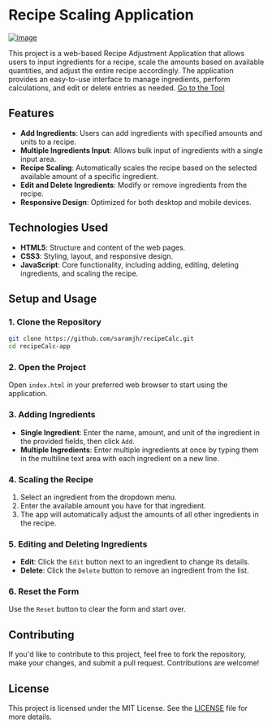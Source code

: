 # Recipe Scaling Application
<a href="https://saramjh.github.io/recipeCalc/">![image](https://github.com/user-attachments/assets/aac97790-7a3a-448d-a2dc-0ee99967355e)

</a>

This project is a web-based Recipe Adjustment Application that allows users to input ingredients for a recipe, scale the amounts based on available quantities, and adjust the entire recipe accordingly. The application provides an easy-to-use interface to manage ingredients, perform calculations, and edit or delete entries as needed.
<a href="https://saramjh.github.io/recipeCalc/">Go to the Tool</a>

## Features

- **Add Ingredients**: Users can add ingredients with specified amounts and units to a recipe.
- **Multiple Ingredients Input**: Allows bulk input of ingredients with a single input area.
- **Recipe Scaling**: Automatically scales the recipe based on the selected available amount of a specific ingredient.
- **Edit and Delete Ingredients**: Modify or remove ingredients from the recipe.
- **Responsive Design**: Optimized for both desktop and mobile devices.

## Technologies Used

- **HTML5**: Structure and content of the web pages.
- **CSS3**: Styling, layout, and responsive design.
- **JavaScript**: Core functionality, including adding, editing, deleting ingredients, and scaling the recipe.

## Setup and Usage

### 1. Clone the Repository

```bash
git clone https://github.com/saramjh/recipeCalc.git
cd recipeCalc-app
```

### 2. Open the Project

Open `index.html` in your preferred web browser to start using the application.

### 3. Adding Ingredients

- **Single Ingredient**: Enter the name, amount, and unit of the ingredient in the provided fields, then click `Add`.
- **Multiple Ingredients**: Enter multiple ingredients at once by typing them in the multiline text area with each ingredient on a new line.

### 4. Scaling the Recipe

1. Select an ingredient from the dropdown menu.
2. Enter the available amount you have for that ingredient.
3. The app will automatically adjust the amounts of all other ingredients in the recipe.

### 5. Editing and Deleting Ingredients

- **Edit**: Click the `Edit` button next to an ingredient to change its details.
- **Delete**: Click the `Delete` button to remove an ingredient from the list.

### 6. Reset the Form

Use the `Reset` button to clear the form and start over.

## Contributing

If you'd like to contribute to this project, feel free to fork the repository, make your changes, and submit a pull request. Contributions are welcome!

## License

This project is licensed under the MIT License. See the [LICENSE](LICENSE) file for more details.
